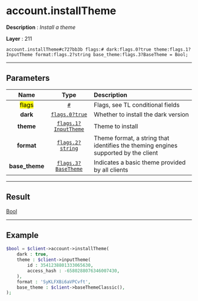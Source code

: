 # account.installTheme

**Description** : *Install a theme*

**Layer** : 211

```tl
account.installTheme#c727bb3b flags:# dark:flags.0?true theme:flags.1?InputTheme format:flags.2?string base_theme:flags.3?BaseTheme = Bool;
```

---

## Parameters

| Name | Type | Description |
| :---: | :---: | :--- |
| <mark>flags</mark> | [`#`](type/#) | Flags, see TL conditional fields |
| **dark** | [`flags.0?true`](type/true) | Whether to install the dark version |
| **theme** | [`flags.1?InputTheme`](type/InputTheme) | Theme to install |
| **format** | [`flags.2?string`](type/string) | Theme format, a string that identifies the theming engines supported by the client |
| **base_theme** | [`flags.3?BaseTheme`](type/BaseTheme) | Indicates a basic theme provided by all clients |

---

## Result

[Bool](type/Bool)

---

## Example

```php
$bool = $client->account->installTheme(
	dark : true,
	theme : $client->inputTheme(
		id : 3541238801333065630,
		access_hash : -6580288076346007430,
	),
	format : 'SyKLFXBi6aVPCvft',
	base_theme : $client->baseThemeClassic(),
);
```